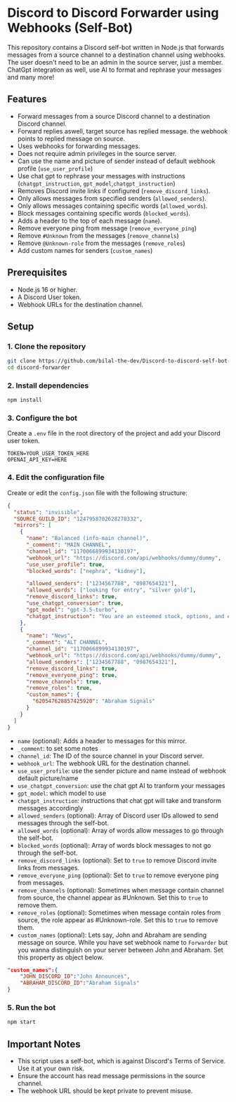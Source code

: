 # Discord to Discord Forwarder using Webhooks (Self-Bot)

This repository contains a Discord self-bot written in Node.js that forwards messages from a source channel to a destination channel using webhooks. The user doesn't need to be an admin in the source server, just a member. ChatGpt integration as well, use AI to format and rephrase your messages and many more!

## Features

- Forward messages from a source Discord channel to a destination Discord channel.
- Forward replies aswell, target source has replied message. the webhook points to replied message on source.
- Uses webhooks for forwarding messages.
- Does not require admin privileges in the source server.
- Can use the name and picture of sender instead of default webhook profile (`use_user_profile`)
- Use chat gpt to rephrase your messages with instructions (`chatgpt_instruction`, `gpt_model`,`chatgpt_instruction`)
- Removes Discord invite links if configured (`remove_discord_links`).
- Only allows messages from specified senders (`allowed_senders`).
- Only allows messages containing specific words (`allowed_words`).
- Block messages containing specific words (`blocked_words`).
- Adds a header to the top of each message (`name`).
- Remove everyone ping from message (`remove_everyone_ping`)
- Remove `#Unknown` from the messages (`remove_channels`)
- Remove `@Unknown-role` from the messages (`remove_roles`)
- Add custom names for senders (`custom_names`)

## Prerequisites

- Node.js 16 or higher.
- A Discord User token.
- Webhook URLs for the destination channel.

## Setup

### 1. Clone the repository

```sh
git clone https://github.com/bilal-the-dev/Discord-to-discord-self-bot-forwarder.git discord-forwarder
cd discord-forwarder
```

### 2. Install dependencies

```sh
npm install
```

### 3. Configure the bot

Create a `.env` file in the root directory of the project and add your Discord user token.

```env
TOKEN=YOUR_USER_TOKEN_HERE
OPENAI_API_KEY=HERE
```

### 4. Edit the configuration file

Create or edit the `config.json` file with the following structure:

```json
{
  "status": "invisible",
  "SOURCE_GUILD_ID": "1247958702628278332",
  "mirrors": [
    {
      "name": "Balanced (info-main channel)",
      "_comment": "MAIN CHANNEL",
      "channel_id": "1170066899934130197",
      "webhook_url": "https://discord.com/api/webhooks/dummy/dummy",
      "use_user_profile": true,
      "blocked_words": ["nephra", "kidney"],

      "allowed_senders": ["1234567788", "0987654321"],
      "allowed_words": ["looking for entry", "silver gold"],
      "remove_discord_links": true,
      "use_chatgpt_conversion": true,
      "gpt_model": "gpt-3.5-turbo",
      "chatgpt_instruction": "You are an esteemed stock, options, and equities trader. You KNOW all the ticker symbols on the NYSE and other major stock exchanges. Your task is to summarize messages in bullet points in your own words and analysis. Rewrite the reply in bullet points and not in whole sentences. Make it simple, concise, and to the point."
    },
    {
      "name": "News",
      "_comment": "ALT CHANNEL",
      "channel_id": "1170066899934130197",
      "webhook_url": "https://discord.com/api/webhooks/dummy/dummy",
      "allowed_senders": ["1234567788", "0987654321"],
      "remove_discord_links": true,
      "remove_everyone_ping": true,
      "remove_channels": true,
      "remove_roles": true,
      "custom_names": {
        "620547628857425920": "Abraham Signals"
      }
    }
  ]
}
```

- `name` (optional): Adds a header to messages for this mirror.
- `_comment`: to set some notes
- `channel_id`: The ID of the source channel in your Discord server.
- `webhook_url`: The webhook URL for the destination channel.
- `use_user_profile`: use the sender picture and name instead of webhook default picture/name
- `use_chatgpt_conversion`: use the chat gpt AI to tranform your messages
- `gpt_model`: which model to use
- `chatgpt_instruction`: instructions that chat gpt will take and transform messages accordingly
- `allowed_senders` (optional): Array of Discord user IDs allowed to send messages through the self-bot.
- `allowed_words` (optional): Array of words allow messages to go through the self-bot.
- `blocked_words` (optional): Array of words block messages to not go through the self-bot.
- `remove_discord_links` (optional): Set to `true` to remove Discord invite links from messages.
- `remove_everyone_ping` (optional): Set to `true` to remove everyone ping from messages.
- `remove_channels` (optional): Sometimes when message contain channel from source, the channel appear as #Unknown. Set this to `true` to remove them.
- `remove_roles` (optional): Sometimes when message contain roles from source, the role appear as #Unknown-role. Set this to `true` to remove them.
- `custom_names` (optional): Lets say, John and Abraham are sending message on source. While you have set webhook name to `Forwarder` but you wanna distinguish on your server between John and Abraham. Set this property as object below.

```json
"custom_names":{
	"JOHN_DISCORD_ID":"John Announces",
	"ABRAHAM_DISCORD_ID":"Abraham Signals"
}
```

### 5. Run the bot

```sh
npm start
```

## Important Notes

- This script uses a self-bot, which is against Discord's Terms of Service. Use it at your own risk.
- Ensure the account has read message permissions in the source channel.
- The webhook URL should be kept private to prevent misuse.
